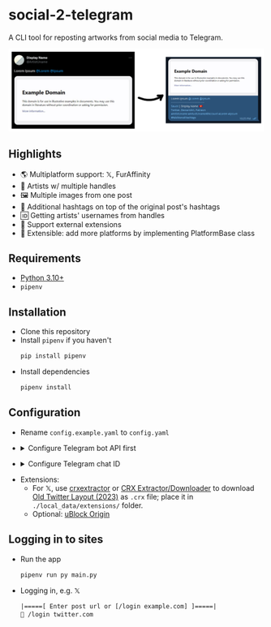 # social-2-telegram

A CLI tool for reposting artworks from social media to Telegram.

![](assets/demo.png)

## Highlights
- 🌎 Multiplatform support: 𝕏, FurAffinity
- 👥 Artists w/ multiple handles
- 🖼️ Multiple images from one post
- 🔖 Additional hashtags on top of the original post's hashtags
- 🆔 Getting artists' usernames from handles
- 🧩 Support external extensions
- 🧬 Extensible: add more platforms by implementing PlatformBase class

## Requirements
- [Python 3.10+](https://www.python.org/)
- `pipenv`

## Installation
- Clone this repository
- Install `pipenv` if you haven't
   ```bash
   pip install pipenv
   ```
- Install dependencies
   ```bash
   pipenv install
   ```

## Configuration

- Rename `config.example.yaml` to `config.yaml`

- <details>
  <summary>Configure Telegram bot API first</summary>

  - If you haven't had a bot, create one using [BotFather](https://t.me/botfather)

    <video controls>
      <source src="assets\get_bot_api.mp4" type="video/mp4">
    </video>

  - If you already have one, here's how to get the API

    <video controls>
      <source src="assets\get_bot_api_existing.mp4" type="video/mp4">
    </video>

  - Place the API in `bot_api_key` in `config.yaml`, ignore the `chat_id` for now (we'll get to that in the next step)

</details>

- <details>
  <summary>Configure Telegram chat ID</summary>

  - Chat id between `you` and the `bot`
    - Set `chat_id` in `config.yaml` to empty
      ```yaml
      chat_id: ""
      ```
    - Run the app
      ```bash
      pipenv run py main.py
      ```
    - Send `/id` to the bot in Telegram
    - The chat id will be messaged back to you

  - Chat id between `a channel` and the `bot`: you can use the channel's handle directly
    ```yaml
    chat_id: "@your_channel_username"
    ```

</details>

- Extensions:
  - For 𝕏, use [crxextractor](http://crxextractor.com/) or [CRX Extractor/Downloader](https://chrome.google.com/webstore/detail/crx-extractordownloader/ajkhmmldknmfjnmeedkbkkojgobmljda?hl=vi) to download [Old Twitter Layout (2023)](https://chrome.google.com/webstore/detail/old-twitter-layout-2023/jgejdcdoeeabklepnkdbglgccjpdgpmf) as `.crx` file; place it in `./local_data/extensions/` folder.
  - Optional: [uBlock Origin](https://chrome.google.com/webstore/detail/ublock-origin/cjpalhdlnbpafiamejdnhcphjbkeiagm)

## Logging in to sites
- Run the app
  ```bash
  pipenv run py main.py
  ```

- Logging in, e.g. 𝕏
  ```
  |=====[ Enter post url or [/login example.com] ]=====|
  🍨 /login twitter.com
  ```
